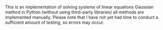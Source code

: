 This is an implementation of solving systems of linear equations Gaussian method in Python (without using third-party libraries) all methods are implemented manually. Please note that I have not yet had time to conduct a sufficient amount of testing, so errors may occur.
